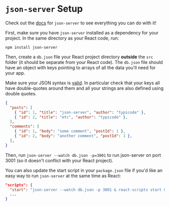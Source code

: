 # `json-server` Setup

Check out the [docs](https://github.com/typicode/json-server) for `json-server` to see everything you can do with it!

First, make sure you have `json-server` installed as a dependency for your project. In the same directory as your React code, run:

```
npm install json-server
```

Then, create a `db.json` file your React project directory **outside** the `src` folder (it should be separate from your React code). The `db.json` file should have an object with keys pointing to arrays of all the data you'll need for your app.

Make sure your JSON syntax is [valid](https://www.w3schools.com/js/js_json_syntax.asp). In particular check that your keys all have double-quotes around them and all your strings are also defined using double quotes.

```json
{
  "posts": [
    { "id": 1, "title": "json-server", "author": "typicode" },
    { "id": 2, "title": "etc", "author": "typicode" },
  ],
  "comments": [
    { "id": 1, "body": "some comment", "postId": 1 },
    { "id": 2, "body": "another comment", "postId": 1 },
  ],
}
```

Then, run `json-server --watch db.json -p=3001` to run json-server on port 3001 (so it doesn't conflict with your React project).

You can also update the start script in your `package.json` file if you'd like an easy way to run `json-server` at the same time as React:

```json
"scripts": {
  "start": "json-server --watch db.json -p 3001 & react-scripts start && fg",
  ...
}
```
